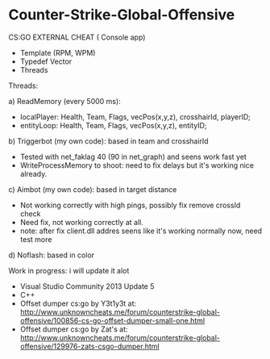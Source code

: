 # Counter-Strike-Global-Offensive

CS:GO EXTERNAL CHEAT ( Console app)

* Template (RPM, WPM)
* Typedef Vector
* Threads


Threads:

a) ReadMemory (every 5000 ms):  
* localPlayer: Health, Team, Flags, vecPos(x,y,z), crosshairId, playerID;
* entityLoop: Health, Team, Flags, vecPos(x,y,z), entityID;

b) Triggerbot (my own code):  based in team and crosshairId
* Tested with net_faklag 40 (90 in net_graph) and seens work fast yet
* WriteProcessMemory to shoot: need to fix delays but it's working nice already.

c) Aimbot (my own code): based in target distance
* Not working correctly with high pings, possibly fix remove crossId check
* Need fix, not working correctly at all.
* note: after fix client.dll addres seens like it's working normally now, need test more

d) Noflash: based in color

Work in progress: i will update it alot

* Visual Studio Community 2013 Update 5
* C++
* Offset dumper cs:go by Y3t1y3t at: http://www.unknowncheats.me/forum/counterstrike-global-offensive/100856-cs-go-offset-dumper-small-one.html
* Offset dumper cs:go by Zat's at: http://www.unknowncheats.me/forum/counterstrike-global-offensive/129976-zats-csgo-dumper.html
